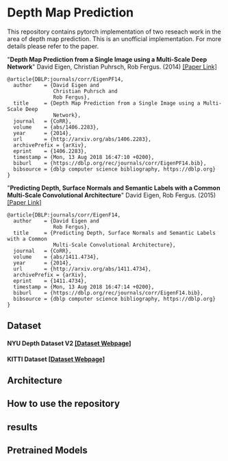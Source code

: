 # Depth Map Prediction
This repository contains pytorch implementation of two reseach work in the area of depth map prediction. This is an unofficial implementation. For more details please refer to the paper.

"**Depth Map Prediction from a Single Image using a Multi-Scale Deep Network**" David Eigen, Christian Puhrsch, Rob Fergus. (2014) [[Paper Link]](https://arxiv.org/pdf/1406.2283.pdf)
```
@article{DBLP:journals/corr/EigenPF14,
  author    = {David Eigen and
               Christian Puhrsch and
               Rob Fergus},
  title     = {Depth Map Prediction from a Single Image using a Multi-Scale Deep
               Network},
  journal   = {CoRR},
  volume    = {abs/1406.2283},
  year      = {2014},
  url       = {http://arxiv.org/abs/1406.2283},
  archivePrefix = {arXiv},
  eprint    = {1406.2283},
  timestamp = {Mon, 13 Aug 2018 16:47:10 +0200},
  biburl    = {https://dblp.org/rec/journals/corr/EigenPF14.bib},
  bibsource = {dblp computer science bibliography, https://dblp.org}
}
```
"**Predicting Depth, Surface Normals and Semantic Labels with a Common Multi-Scale Convolutional Architecture**" David Eigen, Rob Fergus. (2015) [[Paper Link]](https://arxiv.org/pdf/1411.4734v4.pdf)
```
@article{DBLP:journals/corr/EigenF14,
  author    = {David Eigen and
               Rob Fergus},
  title     = {Predicting Depth, Surface Normals and Semantic Labels with a Common
               Multi-Scale Convolutional Architecture},
  journal   = {CoRR},
  volume    = {abs/1411.4734},
  year      = {2014},
  url       = {http://arxiv.org/abs/1411.4734},
  archivePrefix = {arXiv},
  eprint    = {1411.4734},
  timestamp = {Mon, 13 Aug 2018 16:47:14 +0200},
  biburl    = {https://dblp.org/rec/journals/corr/EigenF14.bib},
  bibsource = {dblp computer science bibliography, https://dblp.org}
}
```

## Dataset
#### NYU Depth Dataset V2 [[Dataset Webpage]](https://cs.nyu.edu/~silberman/datasets/nyu_depth_v2.html)

#### KITTI Dataset [[Dataset Webpage]](http://www.cvlibs.net/datasets/kitti/eval_depth_all.php)

## Architecture

## How to use the repository

## results

## Pretrained Models
